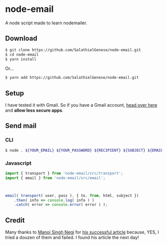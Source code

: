# node-email

A node script made to learn nodemailer.

## Download

```bash
$ git clone https://github.com/SalathielGenese/node-email.git
$ cd node-email
$ yarn install
```

Or...

```bash
$ yarn add https://github.com/SalathielGenese/node-email.git
```

## Setup

I have tested it with Gmail. So if you have a Gmail account, [head over here](https://myaccount.google.com/lesssecureapps) and **allow less secure apps**.

## Send mail

### CLI

```bash
$ node . ${YOUR_EMAIL} ${YOUR_PASSWORD} ${RECIPIENT} ${SUBJECT} ${EMAIL_MARKUP}
```

### Javascript

```js
import { transport } from 'node-email/src/transport';
import { email } from 'node-email/src/email';



email( transport( user, pass ), { to, from, html, subject })
    .then( info => console.log( info ) )
    .catch( error => console.error( error ) );
```

## Credit

Many thanks to [Manoj Singh Negi](https://codeburst.io/@manojsinghnegi) for
[his successful article](https://codeburst.io/sending-an-email-using-nodemailer-gmail-7cfa0712a799)
because, YES, I tried a douzen of them and failed. I found his article the next day!
